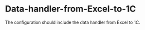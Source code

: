 # Data-handler-from-Excel-to-1C
The configuration should include the data handler from Excel to 1C.
